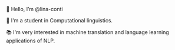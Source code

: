 👋 Hello, I’m @lina-conti

:seedling: I'm a student in Computational linguistics.

:books: I'm very interested in machine translation and language learning applications of NLP. 
